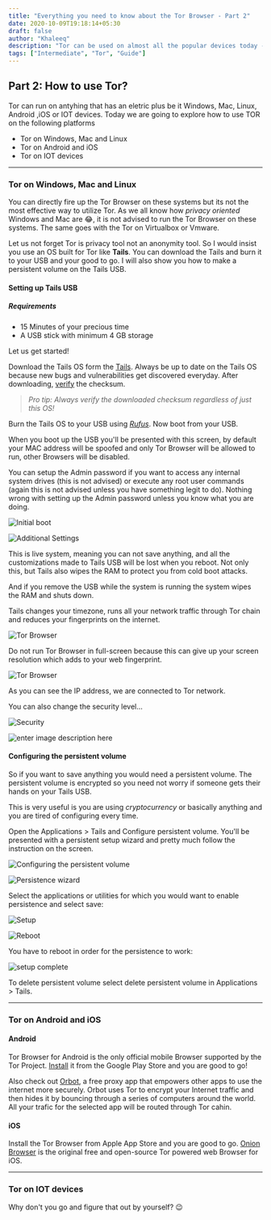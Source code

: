```yaml
---
title: "Everything you need to know about the Tor Browser - Part 2"
date: 2020-10-09T19:18:14+05:30
draft: false
author: "Khaleeq"
description: "Tor can be used on almost all the popular devices today - be it running Linux, Windows, Mac, Android or iOS. It is also supported by IOT devices. You can directly fire up the Tor Browser on these systems but its not the most effect way to utilize Tor."
tags: ["Intermediate", "Tor", "Guide"]
---
```


## Part 2: How to use Tor?

Tor can run on antyhing that has an eletric plus be it Windows, Mac, Linux, Android ,iOS or IOT devices. Today we are going to explore how to use TOR on the following platforms

- Tor on Windows, Mac and Linux
- Tor on Android and iOS
- Tor on IOT devices

---

### Tor on Windows, Mac and Linux

You can directly fire up the Tor Browser on these systems but its not the most effective way to utilize Tor. As we all know how _privacy oriented_ Windows and Mac are  :joy:, it is not advised to run the Tor Browser on these systems. The same goes with the Tor on Virtualbox or Vmware.

Let us not forget Tor is privacy tool not an anonymity tool. So I would insist you use an OS built for Tor like **Tails**. You can download the Tails and burn it to your USB and your good to go. I will also show you how to make a persistent volume on the Tails USB.

#### Setting up Tails USB

##### Requirements

- 15 Minutes of your precious time
- A USB stick with minimum 4 GB storage

Let us get started!

Download the Tails OS form the [Tails](https://tails.boum.org/install/index.en.html). Always be up to date on the Tails OS because new bugs and vulnerabilities get discovered everyday. After downloading, [verify](https://tails.boum.org/install/win/usb-download/index.en.html#install-inc-steps-download.inline.basic-openpgp) the checksum.

> _Pro tip: Always verify the downloaded checksum regardless of just this OS!_

Burn the Tails OS to your USB using [_Rufus_](https://rufus.ie/). Now boot from your USB.

When you boot up the USB you'll be presented with this screen, by default your MAC address will be spoofed and only Tor Browser will be allowed to run, other Browsers will be disabled.

You can setup the Admin password if you want to access any internal system drives (this is not advised) or execute any root user commands (again this is not advised unless you have something legit to do). Nothing wrong with setting up the Admin password unless you know what you are doing.

![Initial boot](https://www.linkpicture.com/q/VirtualBox_Tails-4.11_09_10_2020_13_32_11.png)

![Additional Settings](https://www.linkpicture.com/q/VirtualBox_Tails-4.11_09_10_2020_13_32_31.png)

This is live system, meaning you can not save anything, and all the customizations made to Tails USB will be lost when you reboot. Not only this, but Tails also wipes the RAM to protect you from cold boot attacks.

And if you remove the USB while the system is running the system wipes the RAM and shuts down.

Tails changes your timezone, runs all your network traffic through Tor chain and reduces your fingerprints on the internet.

![Tor Browser](https://www.linkpicture.com/q/Screenshot-from-2020-10-09-09-53-01.png)

Do not run Tor Browser in full-screen because this can give up your screen resolution which adds to your web fingerprint.

![Tor Browser](https://www.linkpicture.com/q/Screenshot-from-2020-10-09-09-53-12.png)

As you can see the IP address, we are connected to Tor network.

You can also change the security level...

![Security](https://www.linkpicture.com/q/Screenshot-from-2020-10-09-09-53-54.png)

![enter image description here](https://www.linkpicture.com/q/Screenshot-from-2020-10-09-09-54-16.png)

#### Configuring the persistent volume

So if you want to save anything you would need a persistent volume. The persistent volume is encrypted so you need not worry if someone gets their hands on your Tails USB.

This is very useful is you are using _cryptocurrency_ or basically anything and you are tired of configuring every time.

Open the Applications > Tails and Configure persistent volume. You'll be presented with a persistent setup wizard and pretty much follow the instruction on the screen.

![Configuring the persistent volume](https://www.linkpicture.com/q/VirtualBox_Tails-4.11_09_10_2020_13_36_49.png)

![Persistence wizard](https://www.linkpicture.com/q/Screenshot-from-2020-10-09-15-05-37.png)

Select the applications or utilities for which you would want to enable persistence and select save:

![Setup](https://www.linkpicture.com/q/Screenshot-from-2020-10-09-15-06-51.png)

![Reboot](https://www.linkpicture.com/q/Screenshot-from-2020-10-09-15-14-21.png)

You have to reboot in order for the persistence to work:

![setup complete](https://www.linkpicture.com/q/IMG_20201009_143844.jpg)

To delete persistent volume select delete persistent volume in Applications > Tails.

---

### Tor on Android and iOS

#### Android

Tor Browser for Android is the only official mobile Browser supported by the Tor Project. [Install](https://play.google.com/sTore/apps/details?id=org.Torproject.TorBrowser) it from the Google Play Store and you are good to go!

Also check out [Orbot](https://play.google.com/sTore/apps/details?id=org.Torproject.android), a free proxy app that empowers other apps to use the internet more securely. Orbot uses Tor to encrypt your Internet traffic and then hides it by bouncing through a series of computers around the world. All your trafic for the selected app will be routed through Tor cahin.

#### iOS

Install the Tor Browser from Apple App Store and you are good to go. [Onion Browser](https://apps.apple.com/us/app/onion-Browser/id519296448) is the original free and open-source Tor powered web Browser for iOS.

---

### Tor on IOT devices

Why don't you go and figure that out by yourself? :wink: